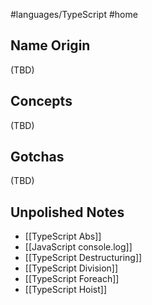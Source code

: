 #languages/TypeScript #home 
## Name Origin
(TBD)
## Concepts
(TBD)
## Gotchas
(TBD)
## Unpolished Notes
* [[TypeScript Abs]]
* [[JavaScript console.log]]
* [[TypeScript Destructuring]]
* [[TypeScript Division]]
* [[TypeScript Foreach]]
* [[TypeScript Hoist]]